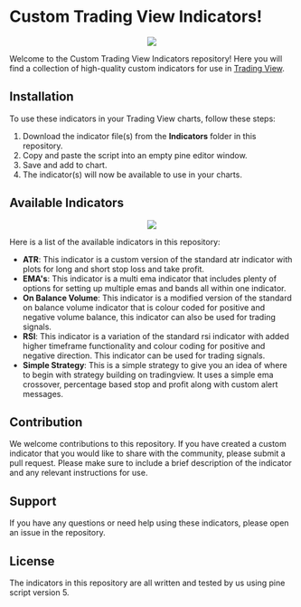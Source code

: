# Custom Trading View Indicators!

<p align="center">
<img src="https://user-images.githubusercontent.com/107593481/211108314-57547745-12b7-4e1a-b782-924866500dd6.png">
</p>

Welcome to the Custom Trading View Indicators repository! Here you will find a collection of high-quality custom indicators for use in [Trading View](https://www.tradingview.com/).

## Installation

To use these indicators in your Trading View charts, follow these steps:

1. Download the indicator file(s) from the **Indicators** folder in this repository.
2. Copy and paste the script into an empty pine editor window.
3. Save and add to chart.
4. The indicator(s) will now be available to use in your charts.

## Available Indicators

<p align="center">
<img src="https://user-images.githubusercontent.com/107593481/211107957-d01cf370-8d49-4a62-9af0-b9c2973dd7e8.png">
</p>

Here is a list of the available indicators in this repository:

- **ATR**: This indicator is a custom version of the standard atr indicator with plots for long and short stop loss and take profit.
- **EMA's**: This indicator is a multi ema indicator that includes plenty of options for setting up multiple emas and bands all within one indicator.
- **On Balance Volume**: This indicator is a modified version of the standard on balance volume indicator that is colour coded for positive and negative volume balance, this indicator can also be used for trading signals.
- **RSI**: This indicator is a variation of the standard rsi indicator with added higher timeframe functionality and colour coding for positive and negative direction. This indicator can be used for trading signals.
- **Simple Strategy**: This is a simple strategy to give you an idea of where to begin with strategy building on tradingview. It uses a simple ema crossover, percentage based stop and profit along with custom alert messages.

## Contribution

We welcome contributions to this repository. If you have created a custom indicator that you would like to share with the community, please submit a pull request. Please make sure to include a brief description of the indicator and any relevant instructions for use.

## Support

If you have any questions or need help using these indicators, please open an issue in the repository.

## License

The indicators in this repository are all written and tested by us using pine script version 5.
